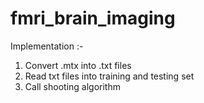 # fmri_brain_imaging

Implementation :-
1. Convert .mtx into .txt files 
2. Read txt files into training and testing set
3. Call shooting algorithm
